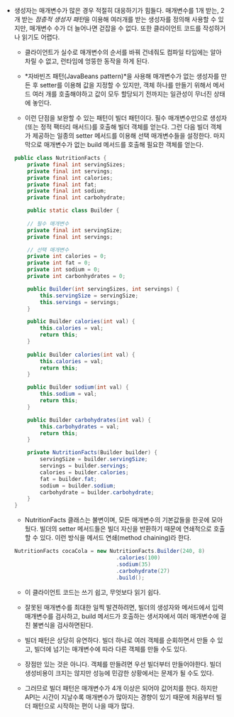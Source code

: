 * 생성자는 매개변수가 많은 경우 적절히 대응하기가 힘들다. 매개변수를 1개 받는, 2개 받는 *점층적 생성자 패턴*을 이용해 여러개를 받는 생성자를 정의해 사용할 수 있지만, 매개변수 수가 더 늘어나면 걷잡을 수 없다. 또한 클라이언트 코드를 작성하거나 읽기도 어렵다.

	* 클라이언트가 실수로 매개변수의 순서를 바꿔 건네줘도 컴파일 타임에는 알아차릴 수 없고, 런타임에 엉뚱한 동작을 하게 된다.
	* *자바빈즈 패턴(JavaBeans pattern)*을 사용해 매개변수가 없는 생성자를 만든 후 setter를 이용해 값을 지정할 수 있지만, 객체 하나를 만들기 위해서 메서드 여러 개를 호출해야하고 값이 모두 할당되기 전까지는 일관성이 무너진 상태에 놓인다.

	* 이런 단점을 보완할 수 있는 패턴이 빌더 패턴이다. 필수 매개변수만으로 생성자(또는 정적 팩터리 매서드)를 호출해 빌더 객체를 얻는다. 그런 다음 빌더 객체가 제공하는 일종의 setter 메서드를 이용해 선택 매개변수들을 설정한다. 마지막으로 매개변수가 없는 build 메서드를 호출해 필요한 객체를 얻는다.

    ```java
    public class NutritionFacts {
        private final int servingSizes;
        private final int servings;
        private final int calories;
        private final int fat;
        private final int sodium;
        private final int carbohydrate;

        public static class Builder {
        
        // 필수 매개변수
        private final int servingSize;
        private final int servings;

        // 선택 매개변수
        private int calories = 0;
        private int fat = 0;
        private int sodium = 0;
        private int carbonhydrates = 0;

        public Builder(int servingSizes, int servings) {
            this.servingSize = servingSize;
            this.servings = servings;
        }

        public Builder calories(int val) {
            this.calories = val;
            return this;
        }
        
        public Builder calories(int val) {
            this.calories = val;
            return this;
        }

        public Builder sodium(int val) {
            this.sodium = val;
            return this;
        }

        public Builder carbohydrates(int val) {
            this.carbohydrates = val;
            return this;
        }

        private NutritionFacts(Builder builder) {
            servingSize = builder.servingSize;
            servings = builder.servings;
            calories = builder.calories;
            fat = builder.fat;
            sodium = builder.sodium;
            carbohydrate = builder.carbohydrate;
        }
    }
    ```


	* NutritionFacts 클래스는 불변이며, 모든 매개변수의 기본값들을 한곳에 모아뒀다. 빌더의 setter 메서드들은 빌더 자신을 반환하기 때문에 연쇄적으로 호출할 수 있다. 이런 방식을 메서드 연쇄(method chaining)라 한다.
    
    ```java
    NutritionFacts cocaCola = new NutritionFacts.Builder(240, 8)
                                    .calories(100)
                                    .sodium(35)
                                    .carbohydrate(27)
                                    .build();
    ```

	 * 이 클라이언트 코드는 쓰기 쉽고, 무엇보다 읽기 쉽다.
	 * 잘못된 매개변수를 최대한 일찍 발견하려면, 빌더의 생성자와 메서드에서 입력 매개변수를 검사하고, build 메서드가 호출하는 생서자에서 여러 매개변수에 걸친 불변식을 검사하면된다. 

	 * 빌더 패턴은 상당히 유연하다. 빌더 하나로 여러 객체를 순회하면서 만들 수 있고, 빌더에 넘기는 매개변수에 따라 다른 객체를 만들 수도 있다.
	 
	 * 장점만 있는 것은 아니다. 객체를 만들려면 우선 빌더부터 만들어야한다. 빌더 생성비용이 크지는 않지만 성능에 민감한 상황에서는 문제가 될 수도 있다.

	 * 그러므로 빌더 패턴은 매개변수가 4개 이상은 되어야 값어치를 한다. 하지만 API는 시간이 지날수록 매개변수가 많아지는 경향이 있기 때문에 처음부터 빌더 패턴으로 시작하는 편이 나을 때가 많다.
